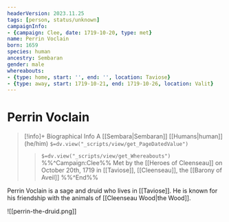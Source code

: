 ```yaml
---
headerVersion: 2023.11.25
tags: [person, status/unknown]
campaignInfo:
- {campaign: Clee, date: 1719-10-20, type: met}
name: Perrin Voclain
born: 1659
species: human
ancestry: Sembaran
gender: male
whereabouts:
- {type: home, start: '', end: '', location: Taviose}
- {type: away, start: 1719-10-21, end: 1719-10-26, location: Valit}
---
```

# Perrin Voclain
>[!info]+ Biographical Info
> A [[Sembara|Sembaran]] [[Humans|human]] (he/him)
> `$=dv.view("_scripts/view/get_PageDatedValue")`
>> `$=dv.view("_scripts/view/get_Whereabouts")`
>> %%^Campaign:Clee%% Met by the [[Heroes of Cleenseau]] on October 20th, 1719 in [[Taviose]], [[Cleenseau]], the [[Barony of Aveil]] %%^End%%

Perrin Voclain is a sage and druid who lives in [[Taviose]]. He is known for his friendship with the animals of [[Cleenseau Wood|the Wood]].

![[perrin-the-druid.png]]
